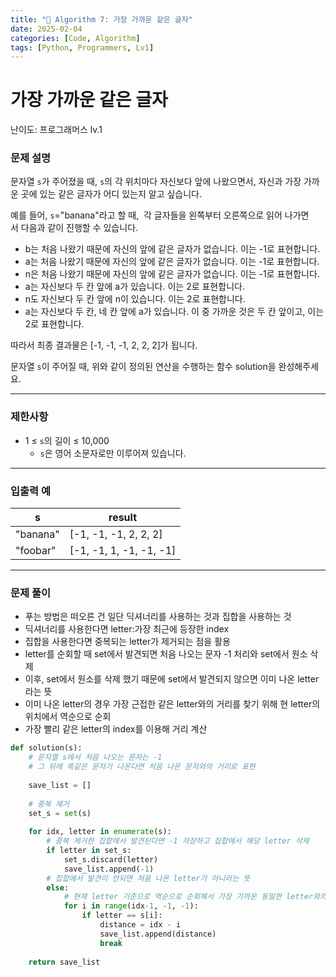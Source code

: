 ```yaml
---
title: "🧠 Algorithm 7: 가장 가까운 같은 글자"
date: 2025-02-04
categories: [Code, Algorithm]
tags: [Python, Programmers, Lv1]
---
```


# 가장 가까운 같은 글자

난이도: 프로그래머스 lv.1

### **문제 설명**

문자열 `s`가 주어졌을 때, `s`의 각 위치마다 자신보다 앞에 나왔으면서, 자신과 가장 가까운 곳에 있는 같은 글자가 어디 있는지 알고 싶습니다.

예를 들어, `s`="banana"라고 할 때,  각 글자들을 왼쪽부터 오른쪽으로 읽어 나가면서 다음과 같이 진행할 수 있습니다.

- b는 처음 나왔기 때문에 자신의 앞에 같은 글자가 없습니다. 이는 -1로 표현합니다.
- a는 처음 나왔기 때문에 자신의 앞에 같은 글자가 없습니다. 이는 -1로 표현합니다.
- n은 처음 나왔기 때문에 자신의 앞에 같은 글자가 없습니다. 이는 -1로 표현합니다.
- a는 자신보다 두 칸 앞에 a가 있습니다. 이는 2로 표현합니다.
- n도 자신보다 두 칸 앞에 n이 있습니다. 이는 2로 표현합니다.
- a는 자신보다 두 칸, 네 칸 앞에 a가 있습니다. 이 중 가까운 것은 두 칸 앞이고, 이는 2로 표현합니다.

따라서 최종 결과물은 [-1, -1, -1, 2, 2, 2]가 됩니다.

문자열 `s`이 주어질 때, 위와 같이 정의된 연산을 수행하는 함수 solution을 완성해주세요.

---

### 제한사항

- 1 ≤ `s`의 길이 ≤ 10,000
    - `s`은 영어 소문자로만 이루어져 있습니다.

---

### 입출력 예

| s | result |
| --- | --- |
| "banana" | [-1, -1, -1, 2, 2, 2] |
| "foobar" | [-1, -1, 1, -1, -1, -1] |

---

### 문제 풀이

- 푸는 방법은 떠오른 건 일단 딕셔너리를 사용하는 것과 집합을 사용하는 것
- 딕셔너리를 사용한다면 letter:가장 최근에 등장한 index
- 집합을 사용한다면 중복되는 letter가 제거되는 점을 활용
- letter를 순회할 때 set에서 발견되면 처음 나오는 문자 -1 처리와 set에서 원소 삭제
- 이후, set에서 원소를 삭제 했기 때문에 set에서 발견되지 않으면 이미 나온 letter 라는 뜻
- 이미 나온 letter의 경우 가장 근접한 같은 letter와의 거리를 찾기 위해 현 letter의 위치에서 역순으로 순회
- 가장 빨리 같은 letter의 index를 이용해 거리 계산

```python
def solution(s):
    # 문자열 s에서 처음 나오는 문자는 -1
    # 그 뒤에 똑같은 문자가 나온다면 처음 나온 문자와의 거리로 표현
    
    save_list = []
    
    # 중복 제거
    set_s = set(s)
    
    for idx, letter in enumerate(s):
        # 중복 제거한 집합에서 발견된다면 -1 저장하고 집합에서 해당 letter 삭제
        if letter in set_s:
            set_s.discard(letter)
            save_list.append(-1)
        # 집합에서 발견이 안되면 처음 나온 letter가 아니라는 뜻   
        else:
            # 현재 letter 기준으로 역순으로 순회해서 가장 가까운 동일한 letter와의 거리를 저장
            for i in range(idx-1, -1, -1):
                if letter == s[i]:
                    distance = idx - i
                    save_list.append(distance)
                    break
                
    return save_list
```